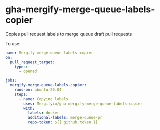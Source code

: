 # gha-mergify-merge-queue-labels-copier

Copies pull request labels to merge queue draft pull requests

To use:

```yaml
name: Mergify merge-queue labels copier
on:
  pull_request_target:
    types:
      - opened

jobs:
  mergify-merge-queue-labels-copier:
    runs-on: ubuntu-20.04
    steps:
      - name: Copying labels
        uses: Mergifyio/gha-mergify-merge-queue-labels-copier
        with:
          labels: docker
          additional-labels: merge-queue-pr
          repo-token: ${{ github.token }}
```
